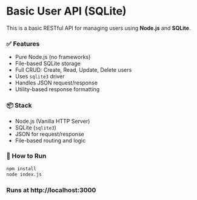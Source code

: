 # Basic User API (SQLite)

This is a basic RESTful API for managing users using **Node.js** and **SQLite**.

### ✅ Features
- Pure Node.js (no frameworks)
- File-based SQLite storage
- Full CRUD: Create, Read, Update, Delete users
- Uses `sqlite3` driver
- Handles JSON request/response
- Utility-based response formatting

### 📦 Stack
- Node.js (Vanilla HTTP Server)
- SQLite (`sqlite3`)
- JSON for request/response
- File-based routing and logic

### 🚀 How to Run
```bash
npm install
node index.js
```
### Runs at http://localhost:3000


